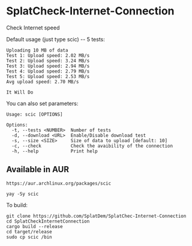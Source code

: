 # SplatCheck-Internet-Connection
Check Internet speed

Default usage (just type scic) -- 5 tests:
```
Uploading 10 MB of data
Test 1: Upload speed: 2.02 MB/s
Test 2: Upload speed: 3.24 MB/s
Test 3: Upload speed: 2.94 MB/s
Test 4: Upload speed: 2.79 MB/s
Test 5: Upload speed: 2.53 MB/s
Avg upload speed: 2.70 MB/s

It Will Do
```

You can also set parameters:
```
Usage: scic [OPTIONS]

Options:
  -t, --tests <NUMBER>  Number of tests
  -d, --download <URL>  Enable/Disable download test
  -s, --size <SIZE>     Size of data to upload [default: 10]
  -c, --check           Check the avaibility of the connection
  -h, --help            Print help
```

## Available in AUR
```
https://aur.archlinux.org/packages/scic
```
```
yay -Sy scic
```

To build:
```
git clone https://github.com/SplatDem/SplatChec-Internet-Connection
cd SplatCheckInternetConnection
cargo build --release
cd target/release
sudo cp scic /bin
```
